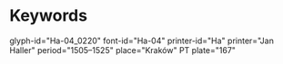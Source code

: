 # Keywords
glyph-id="Ha-04_0220"
font-id="Ha-04"
printer-id="Ha"
printer="Jan Haller"
period="1505–1525"
place="Kraków"
PT plate="167"
